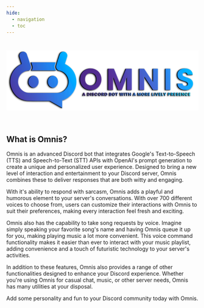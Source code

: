 ```yaml
---
hide:
  - navigation
  - toc
---
```


# 


![png](./images/omnis3.png)

<br>

<h2 class="feature-header"><b>What is Omnis?</b></h2>

Omnis is an advanced Discord bot that integrates Google's Text-to-Speech (TTS) and Speech-to-Text (STT) APIs with OpenAI's prompt generation to create a unique and personalized user experience.
Designed to bring a new level of interaction and entertainment to your Discord server, Omnis combines these to deliver responses that are both witty and engaging.

With it's ability to respond with sarcasm, Omnis adds a playful and humorous element to your server's conversations.
With over 700 different voices to choose from, users can customize their interactions with Omnis to suit their preferences, making every interaction feel fresh and exciting.

Omnis also has the capability to take song requests by voice.
Imagine simply speaking your favorite song's name and having Omnis queue it up for you, making playing music a lot more convenient.
This voice command functionality makes it easier than ever to interact with your music playlist, adding convenience and a touch of futuristic technology to your server's activities.

In addition to these features, Omnis also provides a range of other functionalities designed to enhance your Discord experience.
Whether you're using Omnis for casual chat, music, or other server needs, Omnis has many utilities at your disposal.

Add some personality and fun to your Discord community today with Omnis.